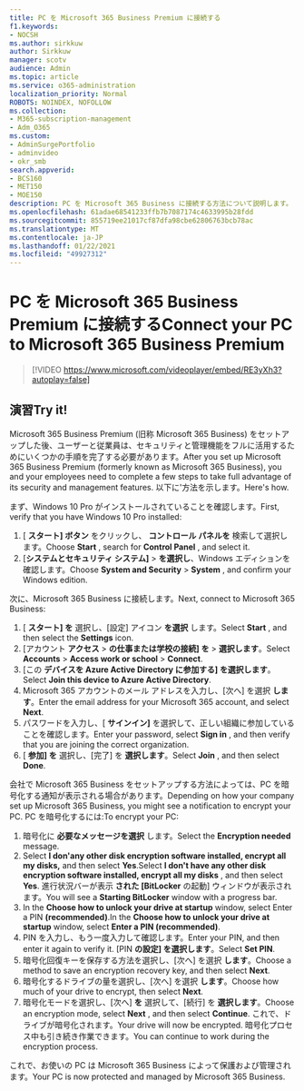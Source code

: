 ```yaml
---
title: PC を Microsoft 365 Business Premium に接続する
f1.keywords:
- NOCSH
ms.author: sirkkuw
author: Sirkkuw
manager: scotv
audience: Admin
ms.topic: article
ms.service: o365-administration
localization_priority: Normal
ROBOTS: NOINDEX, NOFOLLOW
ms.collection:
- M365-subscription-management
- Adm_O365
ms.custom:
- AdminSurgePortfolio
- adminvideo
- okr_smb
search.appverid:
- BCS160
- MET150
- MOE150
description: PC を Microsoft 365 Business に接続する方法について説明します。
ms.openlocfilehash: 61adae68541233ffb7b7087174c4633995b28fdd
ms.sourcegitcommit: 855719ee21017cf87dfa98cbe62806763bcb78ac
ms.translationtype: MT
ms.contentlocale: ja-JP
ms.lasthandoff: 01/22/2021
ms.locfileid: "49927312"
---
```

# <a name="connect-your-pc-to-microsoft-365-business-premium"></a><span data-ttu-id="d70ef-103">PC を Microsoft 365 Business Premium に接続する</span><span class="sxs-lookup"><span data-stu-id="d70ef-103">Connect your PC to Microsoft 365 Business Premium</span></span>

> [!VIDEO https://www.microsoft.com/videoplayer/embed/RE3yXh3?autoplay=false]

## <a name="try-it"></a><span data-ttu-id="d70ef-104">演習</span><span class="sxs-lookup"><span data-stu-id="d70ef-104">Try it!</span></span>
<span data-ttu-id="d70ef-105">Microsoft 365 Business Premium (旧称 Microsoft 365 Business) をセットアップした後、ユーザーと従業員は、セキュリティと管理機能をフルに活用するためにいくつかの手順を完了する必要があります。</span><span class="sxs-lookup"><span data-stu-id="d70ef-105">After you set up Microsoft 365 Business Premium (formerly known as Microsoft 365 Business), you and your employees need to complete a few steps to take full advantage of its security and management features.</span></span> <span data-ttu-id="d70ef-106">以下に&#39;方法を示します。</span><span class="sxs-lookup"><span data-stu-id="d70ef-106">Here&#39;s how.</span></span>

<span data-ttu-id="d70ef-107">まず、Windows 10 Pro がインストールされていることを確認します。</span><span class="sxs-lookup"><span data-stu-id="d70ef-107">First, verify that you have Windows 10 Pro installed:</span></span>

1. <span data-ttu-id="d70ef-108">[  **スタート] ボタン** をクリックし、  **コントロール パネルを** 検索して選択します。</span><span class="sxs-lookup"><span data-stu-id="d70ef-108">Choose  **Start** , search for  **Control Panel** , and select it.</span></span>
2. <span data-ttu-id="d70ef-109">[**システムとセキュリティ システム]**   >   **を選択し**、Windows エディションを確認します。</span><span class="sxs-lookup"><span data-stu-id="d70ef-109">Choose  **System and Security**  >  **System** , and confirm your Windows edition.</span></span>

<span data-ttu-id="d70ef-110">次に、Microsoft 365 Business に接続します。</span><span class="sxs-lookup"><span data-stu-id="d70ef-110">Next, connect to Microsoft 365 Business:</span></span>

1. <span data-ttu-id="d70ef-111">[  **スタート] を** 選択し、[設定] アイコン  **を選択** します。</span><span class="sxs-lookup"><span data-stu-id="d70ef-111">Select  **Start** , and then select the  **Settings** icon.</span></span>
2. <span data-ttu-id="d70ef-112">[アカウント **アクセス**  >   **の仕事または学校の接続] を**   >   **選択します**。</span><span class="sxs-lookup"><span data-stu-id="d70ef-112">Select  **Accounts** >  **Access work or school**  >  **Connect**.</span></span>
3. <span data-ttu-id="d70ef-113">[この  **デバイスを Azure Active Directory に参加する] を選択します**。</span><span class="sxs-lookup"><span data-stu-id="d70ef-113">Select  **Join this device to Azure Active Directory**.</span></span>
4. <span data-ttu-id="d70ef-114">Microsoft 365 アカウントのメール アドレスを入力し、[次へ] を選択  **します**。</span><span class="sxs-lookup"><span data-stu-id="d70ef-114">Enter the email address for your Microsoft 365 account, and select  **Next**.</span></span>
5. <span data-ttu-id="d70ef-115">パスワードを入力し、[  **サインイン]** を選択して、正しい組織に参加していることを確認します。</span><span class="sxs-lookup"><span data-stu-id="d70ef-115">Enter your password, select  **Sign in** , and then verify that you are joining the correct organization.</span></span>
6. <span data-ttu-id="d70ef-116">[  **参加] を** 選択し、[完了] を  **選択します**。</span><span class="sxs-lookup"><span data-stu-id="d70ef-116">Select  **Join** , and then select  **Done**.</span></span>

<span data-ttu-id="d70ef-117">会社で Microsoft 365 Business をセットアップする方法によっては、PC を暗号化する通知が表示される場合があります。</span><span class="sxs-lookup"><span data-stu-id="d70ef-117">Depending on how your company set up Microsoft 365 Business, you might see a notification to encrypt your PC.</span></span> <span data-ttu-id="d70ef-118">PC を暗号化するには:</span><span class="sxs-lookup"><span data-stu-id="d70ef-118">To encrypt your PC:</span></span>

1. <span data-ttu-id="d70ef-119">暗号化に  **必要なメッセージを選択**  します。</span><span class="sxs-lookup"><span data-stu-id="d70ef-119">Select the  **Encryption needed**  message.</span></span>
2. <span data-ttu-id="d70ef-120">Select  **I don&#39;any other disk encryption software installed, encrypt all my disks,** and then select  **Yes**.</span><span class="sxs-lookup"><span data-stu-id="d70ef-120">Select  **I don&#39;t have any other disk encryption software installed, encrypt all my disks** , and then select  **Yes**.</span></span> <span data-ttu-id="d70ef-121">進行状況バーが表示  **された [BitLocker**  の起動] ウィンドウが表示されます。</span><span class="sxs-lookup"><span data-stu-id="d70ef-121">You will see a  **Starting BitLocker**  window with a progress bar.</span></span>
3. <span data-ttu-id="d70ef-122">In the  **Choose how to unlock your drive at startup**  window, select Enter a PIN **(recommended)**.</span><span class="sxs-lookup"><span data-stu-id="d70ef-122">In the  **Choose how to unlock your drive at startup**  window, select **Enter a PIN (recommended)**.</span></span>
4. <span data-ttu-id="d70ef-123">PIN を入力し、もう一度入力して確認します。</span><span class="sxs-lookup"><span data-stu-id="d70ef-123">Enter your PIN, and then enter it again to verify it.</span></span> <span data-ttu-id="d70ef-124">[PIN  **の設定] を選択します**。</span><span class="sxs-lookup"><span data-stu-id="d70ef-124">Select  **Set PIN**.</span></span>
5. <span data-ttu-id="d70ef-125">暗号化回復キーを保存する方法を選択し、[次へ] を選択  **します**。</span><span class="sxs-lookup"><span data-stu-id="d70ef-125">Choose a method to save an encryption recovery key, and then select  **Next**.</span></span>
6. <span data-ttu-id="d70ef-126">暗号化するドライブの量を選択し、[次へ] を選択  **します**。</span><span class="sxs-lookup"><span data-stu-id="d70ef-126">Choose how much of your drive to encrypt, then select  **Next**.</span></span>
7. <span data-ttu-id="d70ef-127">暗号化モードを選択し、[次へ]  **を** 選択して、[続行] を  **選択します**。</span><span class="sxs-lookup"><span data-stu-id="d70ef-127">Choose an encryption mode, select  **Next** , and then select  **Continue**.</span></span> <span data-ttu-id="d70ef-128">これで、ドライブが暗号化されます。</span><span class="sxs-lookup"><span data-stu-id="d70ef-128">Your drive will now be encrypted.</span></span> <span data-ttu-id="d70ef-129">暗号化プロセス中も引き続き作業できます。</span><span class="sxs-lookup"><span data-stu-id="d70ef-129">You can continue to work during the encryption process.</span></span>

<span data-ttu-id="d70ef-130">これで、お使いの PC は Microsoft 365 Business によって保護および管理されます。</span><span class="sxs-lookup"><span data-stu-id="d70ef-130">Your PC is now protected and managed by Microsoft 365 Business.</span></span>